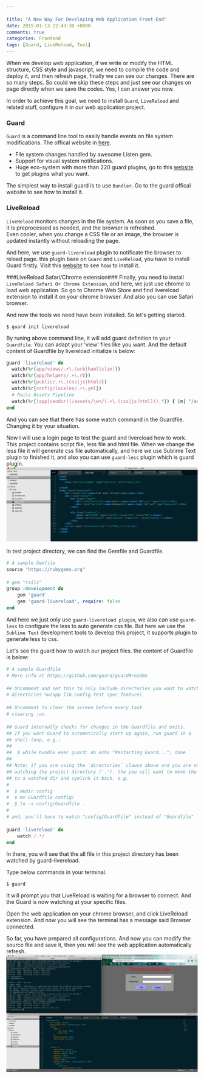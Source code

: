 ```yaml
---

title: "A New Way For Developing Web Application Front-End"
date: 2015-01-13 22:43:30 +0800
comments: true
categories: Frontend
tags: [Guard, LiveReload, Tool]
---
```

When we develop web application, if we write or modify the HTML structure, CSS style and javascript, we need to compile the code and deploy it, and then refresh page, finally we can see our changes. There are so many steps. So could we skip these steps and just see our changes on page directly when we save the codes. Yes, I can answer you now.    

In order to achieve this goal, we need to install `Guard`, `LiveReload` and related stuff, configure it in our web application project.  

<!-- more -->  

### Guard ###
`Guard` is a command line tool to easily handle events on file system modifications. The offical website in [here](http://guardgem.org/).

+ File system changes handled by awesome Listen gem.
+ Support for visual system notifications.
+ Huge eco-system with more than 220 guard plugins, go to this [website](https://rubygems.org/search?query=guard-) to get plugins what you want.   

The simplest way to install guard is to use `Bundler`. Go to the guard offical website to see how to install it.    

### LiveReload ###
`LiveReload` monitors changes in the file system. As soon as you save a file, it is preprocessed as needed, and the browser is refreshed.    
Even cooler, when you change a CSS file or an image, the browser is updated instantly without reloading the page.

And here, we use `guard-livereload` plugin to notificate the browser to reload page. this plugin base on `Guard` and `LiveReload`, you have to install Guard firstly. Visit this [website](https://github.com/guard/guard-livereload/) to see how to install it.

###LiveReload Safari/Chrome extension###
Finally, you need to install `LiveReload Safari Or Chrome Extension`, and here, we just use chrome to load web application. So go to Chrome Web Store and find livereload extension to install it on your chrome browser. And also you can use Safari browser.

And now the tools we need have been installed. So let's getting started.
```
$ guard init livereload
```
By runing above command line, it will add guard definition to your `Guardfile`. You can adapt your 'view' files like you want. And the default content of Guardfile by livereload initialize is below:    
``` ruby
guard 'livereload' do
  watch(%r{app/views/.+\.(erb|haml|slim)})
  watch(%r{app/helpers/.+\.rb})
  watch(%r{public/.+\.(css|js|html)})
  watch(%r{config/locales/.+\.yml})
  # Rails Assets Pipeline
  watch(%r{(app|vendor)(/assets/\w+/(.+\.(css|js|html))).*}) { |m| "/assets/#{m[3]}" }
end
```
And you can see that there has some watch command in the Guardfile. Changing it by your situation.

Now I will use a login page to test the guard and livereload how to work. This project contains script file, less file and html file. When we change the less file it will generate css file automatically, and here we use Sublime Text plugin to finished it, and also you can use `guard-less` plugin which is guard plugin.   
![](/assets/images/legacy/project-structure.png)

In test project directory, we can find the Gemfile and Guardfile.
``` ruby Gemfile
# A sample Gemfile
source "https://rubygems.org"

# gem "rails"
group :development do 
	gem 'guard'
	gem 'guard-livereload', require: false
end
```
And here we just only use `guard-livereload plugin`, we also can use `guard-less` to configure the less to auto generate css file. But here we use the `Sublime Text` development tools to develop this project, it supports plugin to generate less to css.    

Let's see the guard how to watch our project files. the content of Guardfile is below:
``` ruby Guardfile
# A sample Guardfile
# More info at https://github.com/guard/guard#readme

## Uncomment and set this to only include directories you want to watch
# directories %w(app lib config test spec feature)

## Uncomment to clear the screen before every task
# clearing :on

## Guard internally checks for changes in the Guardfile and exits.
## If you want Guard to automatically start up again, run guard in a
## shell loop, e.g.:
##
##  $ while bundle exec guard; do echo "Restarting Guard..."; done
##
## Note: if you are using the `directories` clause above and you are not
## watching the project directory ('.'), the you will want to move the Guardfile
## to a watched dir and symlink it back, e.g.
#
#  $ mkdir config
#  $ mv Guardfile config/
#  $ ln -s config/Guardfile .
#
# and, you'll have to watch "config/Guardfile" instead of "Guardfile"

guard 'livereload' do
	watch /.*/
end
```
In there, you will see that the all file in this project directory has been watched by guard-livereload. 

Type below commands in your terminal.
```
$ guard
```
It will prompt you that LiveReload is waiting for a browser to connect. And the Guard is now watching at your specific files.

Open the web application on your chrome browser, and click LiveReload extension. And now you will see the terminal has a message said Browser connected.    

So far, you have prepared all configurations. And now you can modify the source file and save it, then you will see the web application automatically refresh.   
![](/assets/images/legacy/auto-refresh-page.png)


